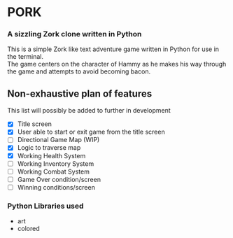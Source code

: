 # PORK
### A sizzling Zork clone written in Python
This is a simple Zork like text adventure game written in Python for use in the terminal. <br />
The game centers on the character of Hammy as he makes his way through the game and attempts to avoid becoming bacon.
## Non-exhaustive plan of features
This list will possibly be added to further in development
- [x] Title screen
- [x] User able to start or exit game from the title screen
- [ ] Directional Game Map (WIP)
- [x] Logic to traverse map
- [x] Working Health System
- [ ] Working Inventory System
- [ ] Working Combat System
- [ ] Game Over condition/screen
- [ ] Winning conditions/screen
### Python Libraries used
- art
- colored
